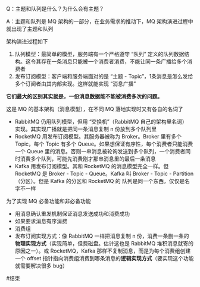 Q：主题和队列是什么？为什么会有主题？

A：主题和队列是 MQ 架构的一部分，在业务需求的推动下，MQ 架构演进过程中就出现了主题和队列

架构演进过程如下

1. 队列模型：最简单的模型，服务端有一个严格遵守 “队列” 定义的队列数据结构。这令其存在一条消息只能被一个消费者消费，不能让同一条广播给多个消费者
2. 发布订阅模型：客户端和服务端面对的是 “主题 - Topic”，1条消息是怎么发给多个订阅者由其内部实现。这样就能实现 “消息广播”

**它们最大的区别其实就是，一份消息数据能不能被消费多次的问题。**

这是 MQ 的基本架构（消息模型），在不同 MQ 落地实现时又有各自的名词了

- RabbitMQ 仍用队列模型，但用 “交换机”（RabbitMQ 自己的架构里名词） 实现。其实现广播就是把同一条消息复制 n 份放到多个队列里
- RocketMQ 用发布订阅模型。其服务器被称为 Broker。Broker 里有多个 Topic，每个 Topic 有多个 Queue。如果想保证有序性，每个消费者只能消费一个 Queue 里的消息。否则一串消息被轮询发送到多个队列，一个消费者同时消费多个队列，可能先消费刚才那串消息里的最后一条消息
- Kafka 用发布订阅模型。其和 RocketMQ 的消息模型完全一样。但 RocketMQ 是 Broker - Topic - Queue。Kafka 叫 Broker - Topic - Partition（分区）。但是 Kafka 的分区和 RocketMQ 的 队列是同一个东西，仅仅是名字不一样

为了实现 MQ 必备功能和非必备功能

- 用消息确认重发机制保证消息发送成功和消费成功
- 如果要求消息有序消费
- 消费组
- 发布订阅实现方式：像 RabbitMQ 一样把消息复制 n 份，消费一条删一条的**物理实现方式**（实现简单，但费磁盘。估计这也是 RabbitMQ 堆积消息就寄的原因之一）。或 RocketMQ，Kafka 那样不复制消息，而是为每个消费组创建一个 offset 指针指向消费组消费到哪条消息的**逻辑实现方式**（要实现这个功能就需要解决很多 bug）

#结束 
